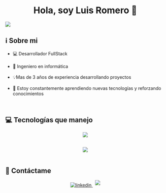 <h1 align="center">Hola, soy Luis Romero 👋</h1>

<img src="https://github.com/user-attachments/assets/ea4004da-fdde-466e-be4b-080be144bd66">

<br>

<h2>ℹ️​ Sobre mi</h2>

<ul>
  <li>💻​ Desarrollador FullStack</li><br>
  <li>​📖​ Ingeniero en informática</li><br>
  <li>💡​Mas de 3 años de experiencia desarrollando proyectos</li><br>
  <li>🌱 Estoy constantemente aprendiendo nuevas tecnologías y reforzando conocimientos</li>
</ul>

<br>

<h2>💻 Tecnologías que manejo</h2>

<p align="center">
  <a href="https://skillicons.dev">
    <img src="https://skillicons.dev/icons?i=git,github,netlify,html,css,js,ts,jquery,php,mysql,sqlite,firebase,mongodb,py,nodejs,express,react,angular,astro,npm,pnpm,tailwind,vscode,notion&perline=8" />
  </a>
</p>

<br>
<div align=center>
   <img  align="center"  src="https://github-readme-stats.anuraghazra1.vercel.app/api/top-langs/?username=Lmrs300&theme=tokyonight&hide_border=false&no-bg=true&no-frame=true&layout=compact"/>
</div>
 

<br>

<h2>🤝 Contáctame</h2>

<p align=center>

  <a href="https://www.linkedin.com/in/luis-manuel-romero-savasta-6927222a9" target="_blank">
    <img src="https://img.shields.io/badge/linkedin:  Luis Manuel Romero Savasta-%2300acee.svg?color=405DE6&style=for-the-badge&logo=linkedin&logoColor=white" alt=linkedin style="margin-bottom: 5px;"/>
  </a>
  &nbsp
  <a href="mailto:luismrs30@gmail.com" target="_blank">
    <img src="https://img.shields.io/badge/gmail:  luismrs30@gmail.com-%23EA4335.svg?style=for-the-badge&logo=gmail&logoColor=white" t=mail style="margin-bottom: 5px;" />
  </a>
  
</p>
